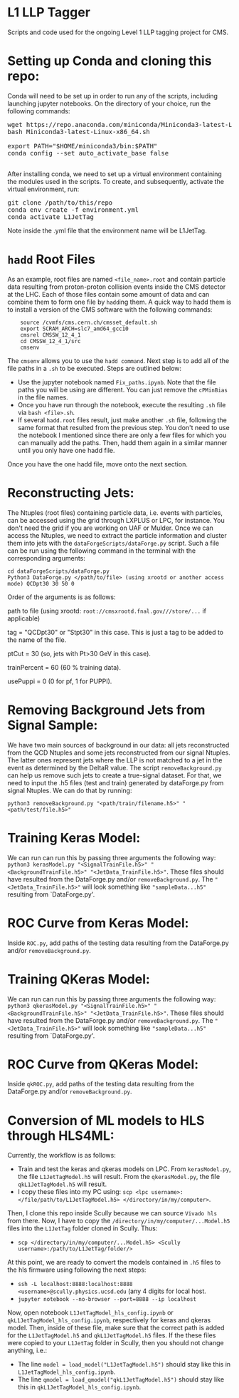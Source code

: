 # L1 LLP Tagger
Scripts and code used for the ongoing Level 1 LLP tagging project for CMS.


# Setting up Conda and cloning this repo: 
Conda will need to be set up in order to run any of the scripts, including launching jupyter notebooks. On the directory of your choice, run the following commands:
<pre>
wget https://repo.anaconda.com/miniconda/Miniconda3-latest-Linux-x86_64.sh
bash Miniconda3-latest-Linux-x86_64.sh

export PATH="$HOME/miniconda3/bin:$PATH"
conda config --set auto_activate_base false

</pre>

After installing conda, we need to set up a virtual environment containing the modules used in the scripts. To create, and subsequently, activate the virtual environment, run:

<pre>
git clone /path/to/this/repo
conda env create -f environment.yml
conda activate L1JetTag
</pre>

Note inside the .yml file that the environment name will be L1JetTag.

# `hadd` Root Files

As an example, root files are named `<file_name>.root` and contain particle data resulting from proton-proton collision events inside the CMS detector at the LHC. Each of those files contain some amount of data and can combine them to form one file by `hadd`ing them. A quick way to hadd them is to install a version of the CMS software with the following commands:

```
    source /cvmfs/cms.cern.ch/cmsset_default.sh
    export SCRAM_ARCH=slc7_amd64_gcc10
    cmsrel CMSSW_12_4_1
    cd CMSSW_12_4_1/src
    cmsenv
```
The `cmsenv` allows you to use the `hadd command`. Next step is to add all of the file paths in a `.sh` to be executed. Steps are outlined below:
* Use the jupyter notebook named `Fix_paths.ipynb`. Note that the file paths you will be using are different. You can just remove the `cPMinBias` in the file names.
* Once you have run through the notebook, execute the resulting `.sh` file via `bash <file>.sh`.
* If several `hadd.root` files result, just make another `.sh` file, following the same format that resulted from the previous step. You don't need to use the notebook I mentioned since there are only a few files for which you can manually add the paths. Then, hadd them again in a similar manner until you only have one hadd file.

Once you have the one hadd file, move onto the next section.

# Reconstructing Jets:
The Ntuples (root files) containing particle data, i.e. events with particles, can be accessed using the grid through LXPLUS or LPC, for instance. You don't need the grid if you are working on UAF or Mulder. Once we can access the Ntuples, we need to extract the particle information and cluster them into jets with the `dataForgeScripts/dataForge.py` script. Such a file can be run using the following command in the terminal with the corresponding arguments: 

```
cd dataForgeScripts/dataForge.py
Python3 DataForge.py </path/to/file> (using xrootd or another access mode) QCDpt30 30 50 0
```

Order of the arguments is as follows:

path to file (using xrootd: `root://cmsxrootd.fnal.gov///store/...` if applicable)

tag = "QCDpt30" or "Stpt30" in this case. This is just a tag to be added to the name of the file.

ptCut = 30 (so, jets with Pt>30 GeV in this case).

trainPercent = 60 (60 % training data).

usePuppi = 0 (0 for pf, 1 for PUPPI).

# Removing Background Jets from Signal Sample: 
We have two main sources of background in our data: all jets reconstructed from the QCD Ntuples and some jets reconstructed from our signal Ntuples. The latter ones represent jets where the LLP is not matched to a jet in the event as determined by the DeltaR value. The script `removeBackground.py` can help us remove such jets to create a true-signal dataset. For that, we need to input the .h5 files (test and train) generated by dataForge.py from signal Ntuples. We can do that by running:

`python3 removeBackground.py "<path/train/filename.h5>" "<path/test/file.h5>"`

# Training Keras Model:

We can run can run this by passing three arguments the following way:
`python3 kerasModel.py "<SignalTrainFile.h5>" "<BackgroundTrainFile.h5>" "<JetData_TrainFile.h5>"`. These files should have resulted from the DataForge.py and/or `removeBackground.py`.
The `"<JetData_TrainFile.h5>"` will look something like `"sampleData...h5"` resulting from `DataForge.py'.

# ROC Curve from Keras Model:
Inside `ROC.py`, add paths of the testing data resulting from the DataForge.py and/or `removeBackground.py`.

# Training QKeras Model:

We can run can run this by passing three arguments the following way:
`python3 qkerasModel.py "<SignalTrainFile.h5>" "<BackgroundTrainFile.h5>" "<JetData_TrainFile.h5>"`. These files should have resulted from the DataForge.py and/or `removeBackground.py`.
The `"<JetData_TrainFile.h5>"` will look something like `"sampleData...h5"` resulting from `DataForge.py'.


# ROC Curve from QKeras Model:
Inside `qkROC.py`, add paths of the testing data resulting from the DataForge.py and/or `removeBackground.py`.

# Conversion of ML models to HLS through HLS4ML:
Currently, the workflow is as follows:

 - Train and test the keras and qkeras models on LPC. From `kerasModel.py`, the file `L1JetTagModel.h5` will result. From the `qkerasModel.py`, the file `qkL1JetTagModel.h5` will result.
 - I copy these files into my PC using: `scp <lpc username>:</file/path/to/L1JetTagModel.h5> </directory/in/my/computer>`.
 
Then, I clone this repo inside Scully because we can source `Vivado hls` from there. Now, I have to copy the `/directory/in/my/computer/...Model.h5` files into the `L1JetTag` folder cloned in Scully.  Thus:
 - `scp </directory/in/my/computer/...Model.h5> <Scully username>:/path/to/L1JetTag/folder/>`

At this point, we are ready to convert the models contained in `.h5` files to the hls firmware using following the next steps:
 - `ssh -L localhost:8888:localhost:8888 <username>@scully.physics.ucsd.edu` (any 4 digits for local host.
 - `jupyter notebook --no-browser --port=8888 --ip localhost`

Now, open notebook `L1JetTagModel_hls_config.ipynb` or `qkL1JetTagModel_hls_config.ipynb`, respectively for keras and qkeras model. Then, inside of these file, make sure that the correct path is added for the `L1JetTagModel.h5` and `qkL1JetTagModel.h5` files. If the these files were copied to your `L1JetTag` folder in Scully, then you should not change anything, i.e.:
 - The line `model = load_model("L1JetTagModel.h5")` should stay like this in `L1JetTagModel_hls_config.ipynb`.
 - The line `qmodel = load_qmodel("qkL1JetTagModel.h5")` should stay like this in `qkL1JetTagModel_hls_config.ipynb`.

